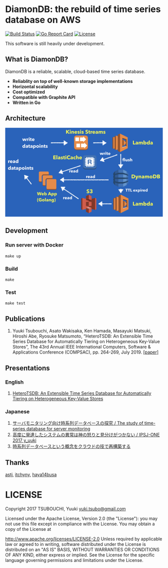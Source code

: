 DiamonDB: the rebuild of time series database on AWS
====================================================

[![Build Status](https://travis-ci.org/yuuki/diamondb.svg?branch=master)](https://travis-ci.org/yuuki/diamondb)
[![Go Report Card](https://goreportcard.com/badge/github.com/yuuki/diamondb)](https://goreportcard.com/report/github.com/yuuki/diamondb)
[![License](https://img.shields.io/badge/License-Apache%202.0-blue.svg)](https://opensource.org/licenses/Apache-2.0)

This software is still heavily under development.

## What is DiamonDB?

DiamonDB is a reliable, scalable, cloud-based time series database.

- __Reliablity on top of well-known storage implementations__
- __Horizontal scalability__
- __Cost optimized__
- __Compatible with Graphite API__
- __Written in Go__

## Architecture

![Overview](./docs/images/overview.png "Overview of Architecture")

## Development

### Run server with Docker

```shell
make up
```

### Build

```shell
make
```

### Test

```shell
make test
```

## Publications

1. Yuuki Tsubouchi, Asato Wakisaka, Ken Hamada, Masayuki Matsuki, Hiroshi Abe, Ryosuke Matsumoto, “HeteroTSDB: An Extensible Time Series Database for Automatically Tiering on Heterogeneous Key-Value Stores”, The 43rd Annual IEEE International Computers, Software & Applications Conference (COMPSAC), pp. 264-269, July 2019. [[paper]](https://yuuk.io/papers/heterotsdb_compsac2019.pdf)

## Presentations

### English

1. [HeteroTSDB: An Extensible Time Series Database for Automatically Tiering on Heterogeneous Key-Value Stores](https://speakerdeck.com/yuukit/heterotsdb-an-extensible-time-series-database-for-automatically-tiering-on-heterogeneous-key-value-stores)

### Japanese

1. [サーバモニタリング向け時系列データベースの探究 / The study of time-series database for server monitoring](https://speakerdeck.com/yuukit/the-study-of-time-series-database-for-server-monitoring)
1. [高度に発達したシステムの異常は神の怒りと見分けがつかない / IPSJ-ONE 2017 y_uuki](https://speakerdeck.com/yuukit/ipsj-one-2017-y-uuki)
1. [時系列データベースという概念をクラウドの技で再構築する](https://speakerdeck.com/yuukit/the-rebuild-of-time-series-database-on-aws)

## Thanks

[astj](https://github.com/astj), [itchyny](https://github.com/itchyny), [haya14busa](https://github.com/haya14busa)

# LICENSE

Copyright 2017 TSUBOUCHI, Yuuki <yuki.tsubo@gmail.com>

Licensed under the Apache License, Version 2.0 (the "License"): you may not use this file except in compliance with the License. You may obtain a copy of the License at

http://www.apache.org/licenses/LICENSE-2.0
Unless required by applicable law or agreed to in writing, software distributed under the License is distributed on an "AS IS" BASIS, WITHOUT WARRANTIES OR CONDITIONS OF ANY KIND, either express or implied. See the License for the specific language governing permissions and limitations under the License.
